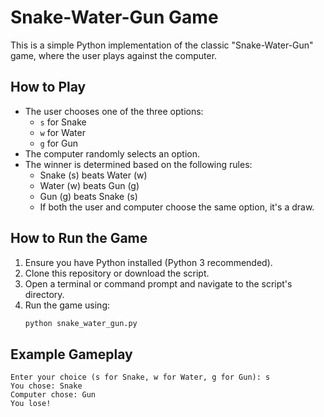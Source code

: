 # Snake-Water-Gun Game

This is a simple Python implementation of the classic "Snake-Water-Gun" game, where the user plays against the computer.


## How to Play
- The user chooses one of the three options:
  - `s` for Snake
  - `w` for Water
  - `g` for Gun
- The computer randomly selects an option.
- The winner is determined based on the following rules:
  - Snake (s) beats Water (w)
  - Water (w) beats Gun (g)
  - Gun (g) beats Snake (s)
  - If both the user and computer choose the same option, it's a draw.

## How to Run the Game
1. Ensure you have Python installed (Python 3 recommended).
2. Clone this repository or download the script.
3. Open a terminal or command prompt and navigate to the script's directory.
4. Run the game using:
   ```bash
   python snake_water_gun.py
   ```
## Example Gameplay
```
Enter your choice (s for Snake, w for Water, g for Gun): s
You chose: Snake
Computer chose: Gun
You lose!
```

